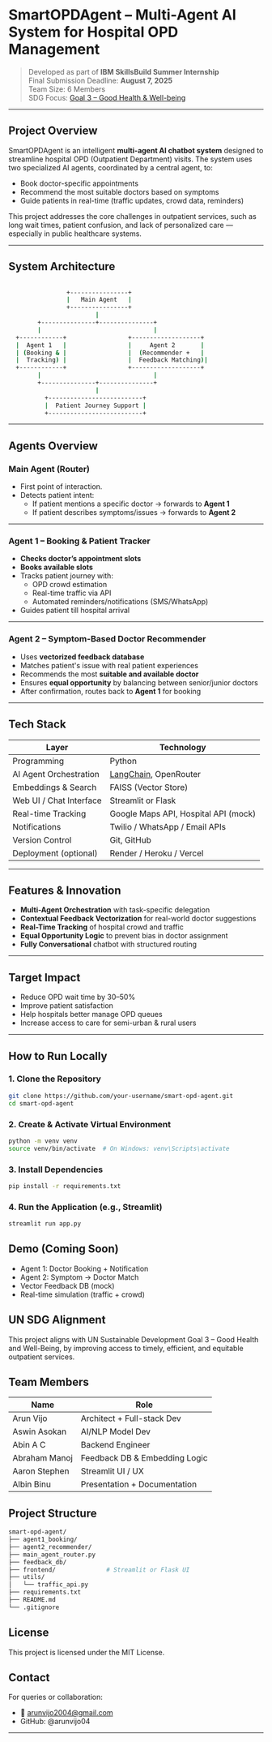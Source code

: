# SmartOPDAgent – Multi-Agent AI System for Hospital OPD Management

> Developed as part of **IBM SkillsBuild Summer Internship**  
> Final Submission Deadline: **August 7, 2025**  
> Team Size: 6 Members  
> SDG Focus: [Goal 3 – Good Health & Well-being](https://sdgs.un.org/goals/goal3)

---

## Project Overview

SmartOPDAgent is an intelligent **multi-agent AI chatbot system** designed to streamline hospital OPD (Outpatient Department) visits. The system uses two specialized AI agents, coordinated by a central agent, to:

- Book doctor-specific appointments
- Recommend the most suitable doctors based on symptoms
- Guide patients in real-time (traffic updates, crowd data, reminders)

This project addresses the core challenges in outpatient services, such as long wait times, patient confusion, and lack of personalized care — especially in public healthcare systems.

---

## System Architecture
```bash

                +----------------+
                |   Main Agent   |
                +----------------+
                        |
        +---------------+---------------+
        |                               |
  +------------+                 +-------------------+
  |  Agent 1   |                 |     Agent 2       |
  | (Booking & |                 |  (Recommender +   |
  |  Tracking) |                 |  Feedback Matching)|
  +------------+                 +-------------------+
        |                               |
        +---------------+---------------+
                        |
          +--------------------------+
          |  Patient Journey Support |
          +--------------------------+

```
---

## Agents Overview

### Main Agent (Router)
- First point of interaction.
- Detects patient intent:
  - If patient mentions a specific doctor → forwards to **Agent 1**
  - If patient describes symptoms/issues → forwards to **Agent 2**

---

### Agent 1 – Booking & Patient Tracker
- **Checks doctor’s appointment slots**
- **Books available slots**
- Tracks patient journey with:
  - OPD crowd estimation
  - Real-time traffic via API
  - Automated reminders/notifications (SMS/WhatsApp)
- Guides patient till hospital arrival

---

### Agent 2 – Symptom-Based Doctor Recommender
- Uses **vectorized feedback database**
- Matches patient's issue with real patient experiences
- Recommends the most **suitable and available doctor**
- Ensures **equal opportunity** by balancing between senior/junior doctors
- After confirmation, routes back to **Agent 1** for booking

---

## Tech Stack

| Layer | Technology |
|-------|------------|
| Programming | Python |
| AI Agent Orchestration | [LangChain](https://www.langchain.com/), OpenRouter |
| Embeddings & Search | FAISS (Vector Store) |
| Web UI / Chat Interface | Streamlit or Flask |
| Real-time Tracking | Google Maps API, Hospital API (mock) |
| Notifications | Twilio / WhatsApp / Email APIs |
| Version Control | Git, GitHub |
| Deployment (optional) | Render / Heroku / Vercel |

---

## Features & Innovation

- **Multi-Agent Orchestration** with task-specific delegation
- **Contextual Feedback Vectorization** for real-world doctor suggestions
- **Real-Time Tracking** of hospital crowd and traffic
- **Equal Opportunity Logic** to prevent bias in doctor assignment
- **Fully Conversational** chatbot with structured routing

---

## Target Impact

- Reduce OPD wait time by 30–50%
- Improve patient satisfaction
- Help hospitals better manage OPD queues
- Increase access to care for semi-urban & rural users

---

## How to Run Locally

### 1. Clone the Repository
```bash
git clone https://github.com/your-username/smart-opd-agent.git
cd smart-opd-agent
```
### 2. Create & Activate Virtual Environment
```bash
python -m venv venv
source venv/bin/activate  # On Windows: venv\Scripts\activate
```

### 3. Install Dependencies
```bash
pip install -r requirements.txt
```

### 4. Run the Application (e.g., Streamlit)
```bash
streamlit run app.py
```

## Demo (Coming Soon)
- Agent 1: Doctor Booking + Notification
- Agent 2: Symptom → Doctor Match
- Vector Feedback DB (mock)
- Real-time simulation (traffic + crowd)

## UN SDG Alignment
This project aligns with UN Sustainable Development Goal 3 – Good Health and Well-Being, by improving access to timely, efficient, and equitable outpatient services.

## Team Members

| Name | Role |
|-------|------------|
| Arun Vijo | Architect + Full-stack Dev |
| Aswin Asokan | AI/NLP Model Dev |
| Abin A C | Backend Engineer |
| Abraham Manoj | Feedback DB & Embedding Logic |
| Aaron Stephen | Streamlit UI / UX |
| Albin Binu | Presentation + Documentation |

## Project Structure

```bash
smart-opd-agent/
├── agent1_booking/
├── agent2_recommender/
├── main_agent_router.py
├── feedback_db/
├── frontend/              # Streamlit or Flask UI
├── utils/
│   └── traffic_api.py
├── requirements.txt
├── README.md
└── .gitignore
```

## License
This project is licensed under the MIT License.

## Contact
For queries or collaboration:

- 📧 arunvijo2004@gmail.com
- GitHub: @arunvijo04


---
